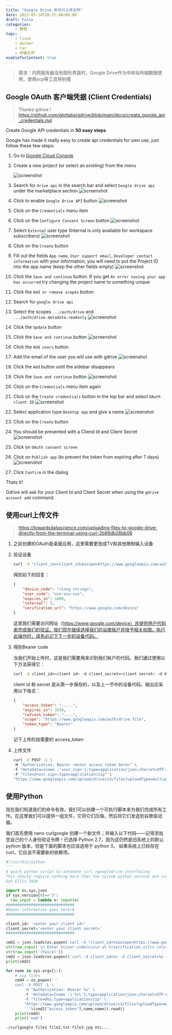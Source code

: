 ```yaml
---
title: "Google Drive 命令行上传文件"
date: 2023-05-14T10:37:48+08:00
draft: False
categories:
    - 教程
tags:
    - linux
    - docker
    - tar
    - 传输文件
enableTocContent: true
---
```


> 需求：内网服务器没有图形界面时，Google Drive作为中转站传输数据使用，使用scp等工具特别慢


## Google OAuth 客户端凭据 (Client Credentials)

> Thanks gdrive !
> https://github.com/glotlabs/gdrive/blob/main/docs/create_google_api_credentials.md

Create Google API credentials in **50 easy steps**

Google has made it really easy to create api credentials for own use, just follow these few steps:

1. Go to [Google Cloud Console](https://console.cloud.google.com/)

2. Create a new project (or select an existing) from the menu 
   
   ![screenshot](https://user-images.githubusercontent.com/720405/210136984-7ed0eb00-f940-47c2-a1b7-95147e0f6ed8.png)

3. Search for `drive api` in the search bar and select `Google drive api` under the marketplace section ![screenshot](https://user-images.githubusercontent.com/720405/210137041-57633760-eb57-4c87-bacf-a9850c363a63.png)

4. Click to enable `Google Drive API` button ![screenshot](https://user-images.githubusercontent.com/720405/210137243-3f7c1ea6-519b-4c50-afea-577e19fe543d.png)

5. Click on the `Credentials` menu item

6. Click on the `Configure Consent Screen` button ![screenshot](https://user-images.githubusercontent.com/720405/210137298-9c9eb3d1-9420-4bdb-bd98-4e6e778c8ed5.png)

7. Select `External` user type (Internal is only available for workspace subscribers) ![screenshot](https://user-images.githubusercontent.com/720405/210137317-de4b8bea-235d-498d-b78d-b0c37dd96717.png)

8. Click on the `Create` button

9.  Fill out the fields `App name`, `User support email`, `Developer contact information` with your information; you will need to put the Project ID into the app name (keep the other fields empty) ![screenshot](https://user-images.githubusercontent.com/720405/210137365-09aa2294-8984-45ef-9a29-7f485cfbe7ac.png)

10. Click the `Save and continue` button. If you get `An error saving your app has occurred` try changing the project name to something unique

11. Click the `Add or remove scopes` button

12. Search for `google drive api`

13. Select the scopes `.../auth/drive` and `.../auth/drive.metadata.readonly` ![screenshot](https://user-images.githubusercontent.com/720405/210137392-f851aa1e-ea59-4c19-885e-d246992c4dd7.png)

14. Click the `Update` button

15. Click the `Save and continue` button ![screenshot](https://user-images.githubusercontent.com/720405/210137425-44cab632-c885-495d-bb10-3b6e842ed79a.png)

16. Click the `Add users` button

17. Add the email of the user you will use with gdrive ![screenshot](https://user-images.githubusercontent.com/720405/210137458-ec6a6fb3-ea0c-47e8-a8ec-fe230841ba3b.png)

18. Click the `Add` button until the sidebar disappears

19. Click the `Save and continue` button ![screenshot](https://user-images.githubusercontent.com/720405/210137468-9c1fc03e-cb18-4798-a17c-1a6c912f07a8.png)

20. Click on the `Credentials` menu item again

21. Click on the `Create credentials` button in the top bar and select `OAuth client ID` ![screenshot](https://user-images.githubusercontent.com/720405/210137498-dc9102c4-2720-466d-809a-4d8947dbb0a0.png)

22. Select application type `Desktop app` and give a name ![screenshot](https://user-images.githubusercontent.com/720405/210137673-d3a387ab-3bbe-4af3-81c8-7c744aed8bd5.png)

23. Click on the `Create` button

24. You should be presented with a Cliend Id and Client Secret ![screenshot](https://user-images.githubusercontent.com/720405/210137709-587edb53-4703-4ad3-8941-6130f47d0547.png)

25. Click on `OAuth consent screen`

26. Click on `Publish app` (to prevent the token from expiring after 7 days) ![screenshot](https://user-images.githubusercontent.com/720405/216276113-18356d78-c81c-42c1-be2b-49c9b6a6cafe.png)

27. Click `Confirm` in the dialog

Thats it!

Gdrive will ask for your Client Id and Client Secret when using the `gdrive account add` command.

## 使用curl上传文件

> https://towardsdatascience.com/uploading-files-to-google-drive-directly-from-the-terminal-using-curl-2b89db28bb06

1. 之前创建的OAuth是桌面应用，这里需要更改成TV和其他限制输入设备

2. 验证设备

    ```bash
    curl -d "client_id=<client_id>&scope=https://www.googleapis.com/auth/drive.file" https://oauth2.googleapis.com/device/code
    ```

    得到如下的回复：

    ```json
    {
        "device_code": "<long string>",
        "user_code": "xxx-xxx-xxx",
        "expires_in": 1800,
        "interval": 5,
        "verification_url": "https://www.google.com/device"
    }
    ```

    这里我们需要访问网址（https://www.google.com/device）并提供用户代码来完成我们的验证。我们现在继续选择我们的谷歌账户并授予相关权限。执行此操作时，请务必记下下一步的设备代码。

3. 得到Bearer code

    当我们开始上传时，这是我们需要用来识别我们帐户的代码。我们通过使用以下方法获得它：

    ```bash
    curl -d client_id=<client id> -d client_secret=<client secret> -d device_code=<device code> -d grant_type=urn%3Aietf%3Aparams%3Aoauth%3Agrant-type%3Adevice_code https://accounts.google.com/o/oauth2/token
    ```

    client id 和 secret 是从第一步保存的，以及上一节中的设备代码。输出应采用以下格式：

    ```json
    {
        "access_token": ".....",
        "expires_in": 3599,
        "refresh_token": "....",
        "scope": "https://www.googleapis.com/auth/drive.file",
        "token_type": "Bearer"
    }
    ```

    记下上传阶段需要的 access_token

4. 上传文件

    ```bash
    curl -X POST -L \
    -H "Authorization: Bearer <enter access token here>" \
    -F "metadata={name :'<our.zip>'};type=application/json;charset=UTF-8" \
    -F "file=@<our.zip>;type=application/zip" \
    "https://www.googleapis.com/upload/drive/v3/files?uploadType=multipart"
    ```

## 使用Python

现在我们知道我们的命令有效，我们可以创建一个可执行脚本来为我们完成所有工作。在这里我们可以提供一组文件，它将它们压缩，然后将它们发送到谷歌驱动器。 

我们首先使用 nano curlgoogle 创建一个新文件；并输入以下代码——记得添加您自己的个人身份验证令牌！已选择 Python 2.7，因为这仍然是旧系统上的默认 python 版本，但是下面的脚本也应该适用于 python 3。 如果系统上已经存在 curl，它应该不需要新的依赖项。

```python
#!/usr/bin/python
'''
A quick python script to automate curl->googledrive interfacing
This should require nothing more than the system python version and curl. Written for python2.7 (with 3 in mind).
Dan Ellis 2020
'''
import os,sys,json
if sys.version[0]=='3':
  raw_input = lambda x: input(x)
##############################
#Owner information goes here!#
##############################

client_id= '<enter your client id>'
client_secret='<enter your client secret>'
##############################

cmd1 = json.loads(os.popen('curl -d "client_id=%s&scope=https://www.googleapis.com/auth/drive.file" https://oauth2.googleapis.com/device/code'%client_id).read())
str(raw_input('\n Enter %(user_code)s\n\n at %(verification_url)s \n\n Then hit Enter to continue.'%cmd1))
str(raw_input('(twice)'))
cmd2 = json.loads(os.popen(('curl -d client_id=%s -d client_secret=%s -d device_code=%s -d grant_type=urn~~3Aietf~~3Aparams~~3Aoauth~~3Agrant-type~~3Adevice_code https://accounts.google.com/o/oauth2/token'%(client_id,client_secret,cmd1['device_code'])).replace('~~','%')).read())
print(cmd2)

for name in sys.argv[1:]:
    # zip files
    cmd4 = os.popen('''
    curl -X POST -L \
        -H "Authorization: Bearer %s" \
        -F "metadata={name :\'%s\'};type=application/json;charset=UTF-8" \
        -F "file=@%s;type=application/zip" \
        "https://www.googleapis.com/upload/drive/v3/files?uploadType=multipart"
        '''%(cmd2["access_token"],name,name)).read()
    print(cmd4)
    print('end')

```

```bash
./curlgoogle file1 file2.txt file3.jpg etc... 
```
